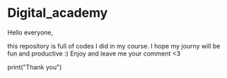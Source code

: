 # Digital_academy

Hello everyone, 

this repository is full of codes I did in my course. I hope my journy will be fun and productive :)
Enjoy and leave me your comment <3

print("Thank you")

